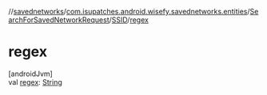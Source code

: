 //[savednetworks](../../../../index.md)/[com.isupatches.android.wisefy.savednetworks.entities](../../index.md)/[SearchForSavedNetworkRequest](../index.md)/[SSID](index.md)/[regex](regex.md)

# regex

[androidJvm]\
val [regex](regex.md): [String](https://kotlinlang.org/api/latest/jvm/stdlib/kotlin/-string/index.html)
